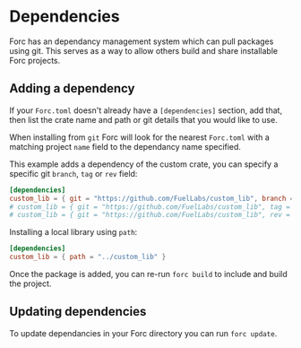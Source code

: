 # Dependencies

Forc has an dependancy management system which can pull packages using git. This serves as a way to allow others build and share installable Forc projects.

## Adding a dependency

If your `Forc.toml` doesn't already have a `[dependencies]` section, add that, then list the crate name and path or git details that you would like to use.

When installing from `git` Forc will look for the nearest `Forc.toml` with a matching project `name` field to the dependancy name specified.

This example adds a dependency of the custom crate, you can specify a specific git `branch`, `tag` or `rev` field:

```toml
[dependencies]
custom_lib = { git = "https://github.com/FuelLabs/custom_lib", branch = "master" }
# custom_lib = { git = "https://github.com/FuelLabs/custom_lib", tag = "v0.0.1" }
# custom_lib = { git = "https://github.com/FuelLabs/custom_lib", rev = "87f80bdf323e2d64e213895d0a639ad468f4deff" }
```

Installing a local library using `path`:

```toml
[dependencies]
custom_lib = { path = "../custom_lib" }
```

Once the package is added, you can re-run `forc build` to include and build the project.

## Updating dependencies

To update dependancies in your Forc directory you can run `forc update`.
